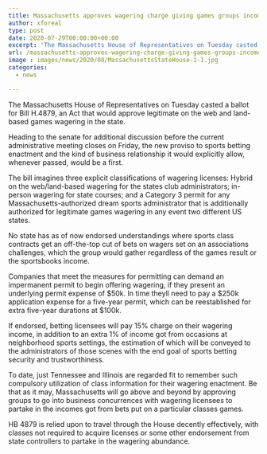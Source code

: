 ```yaml
---
title: Massachusetts approves wagering charge giving games groups income share
author: xforeal 
type: post
date: 2020-07-29T00:00:00+00:00
excerpt: 'The Massachusetts House of Representatives on Tuesday casted a ballot for Bill H '
url: /massachusetts-approves-wagering-charge-giving-games-groups-income-share/
image : images/news/2020/08/MassachusettsStateHouse-1-1.jpg
categories:
  - news

---
```

The Massachusetts House of Representatives on Tuesday casted a ballot for Bill H.4879, an Act that would approve legitimate on the web and land-based games wagering in the state. 

Heading to the senate for additional discussion before the current administrative meeting closes on Friday, the new proviso to sports betting enactment and the kind of business relationship it would explicitly allow, whenever passed, would be a first. 

The bill imagines three explicit classifications of wagering licenses: Hybrid on the web/land-based wagering for the states club administrators; in-person wagering for state courses; and a Category 3 permit for any Massachusetts-authorized dream sports administrator that is additionally authorized for legitimate games wagering in any event two different US states. 

No state has as of now endorsed understandings where sports class contracts get an off-the-top cut of bets on wagers set on an associations challenges, which the group would gather regardless of the games result or the sportsbooks income. 

Companies that meet the measures for permitting can demand an impermanent permit to begin offering wagering, if they present an underlying permit expense of $50k. In time theyll need to pay a $250k application expense for a five-year permit, which can be reestablished for extra five-year durations at $100k. 

If endorsed, betting licensees will pay 15&percnt; charge on their wagering income, in addition to an extra 1&percnt; of income got from occasions at neighborhood sports settings, the estimation of which will be conveyed to the administrators of those scenes with the end goal of sports betting security and trustworthiness. 

To date, just Tennessee and Illinois are regarded fit to remember such compulsory utilization of class information for their wagering enactment. Be that as it may, Massachusetts will go above and beyond by approving groups to go into business concurrences with wagering licensees to partake in the incomes got from bets put on a particular classes games. 

HB 4879 is relied upon to travel through the House decently effectively, with classes not required to acquire licenses or some other endorsement from state controllers to partake in the wagering abundance.